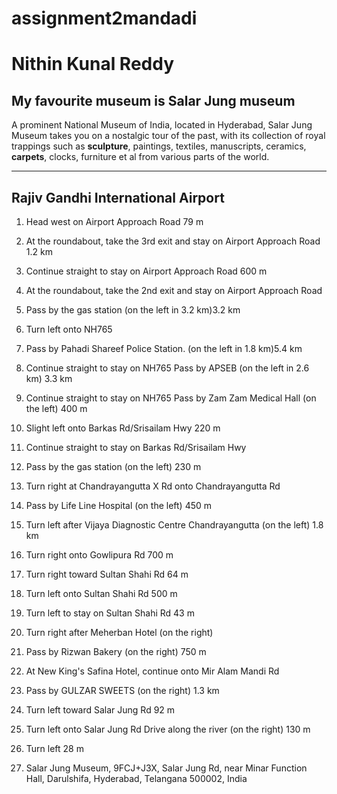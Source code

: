 # assignment2mandadi
# Nithin Kunal Reddy
## My favourite museum is Salar Jung museum

A prominent National Museum of India, located in Hyderabad, Salar Jung Museum takes you on a nostalgic tour of the past, with its collection of royal trappings such as **sculpture**, paintings, textiles, manuscripts, ceramics, **carpets**, clocks, furniture et al from various parts of the world.

___

## Rajiv Gandhi International Airport

1. Head west on Airport Approach Road
79 m

2. At the roundabout, take the 3rd exit and stay on Airport Approach Road
1.2 km

3. Continue straight to stay on Airport Approach Road
600 m

4. At the roundabout, take the 2nd exit and stay on Airport Approach Road

5. Pass by the gas station (on the left in 3.2 km)3.2 km

6. Turn left onto NH765

7. Pass by Pahadi Shareef Police Station. (on the left in 1.8 km)5.4 km

8. Continue straight to stay on NH765
Pass by APSEB (on the left in 2.6 km)
3.3 km

9. Continue straight to stay on NH765
Pass by Zam Zam Medical Hall (on the left)
400 m

10. Slight left onto Barkas Rd/Srisailam Hwy
220 m

11. Continue straight to stay on Barkas Rd/Srisailam Hwy

12. Pass by the gas station (on the left)
230 m

13. Turn right at Chandrayangutta X Rd onto Chandrayangutta Rd

14. Pass by Life Line Hospital (on the left)
450 m

15. Turn left after Vijaya Diagnostic Centre Chandrayangutta (on the left)
1.8 km

16. Turn right onto Gowlipura Rd
700 m

17. Turn right toward Sultan Shahi Rd
64 m

18. Turn left onto Sultan Shahi Rd
500 m

19. Turn left to stay on Sultan Shahi Rd
43 m

20. Turn right after Meherban Hotel (on the right)

21. Pass by Rizwan Bakery (on the right)
750 m

22. At New King's Safina Hotel, continue onto Mir Alam Mandi Rd

23. Pass by GULZAR SWEETS (on the right)
1.3 km

24. Turn left toward Salar Jung Rd
92 m

26. Turn left onto Salar Jung Rd
Drive along the river (on the right)
130 m

27. Turn left
28 m

29. Salar Jung Museum, 9FCJ+J3X, Salar Jung Rd, near Minar Function Hall, Darulshifa, Hyderabad, Telangana 500002, India


